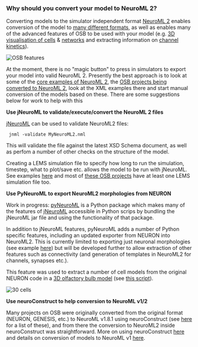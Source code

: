 ### Why should you convert your model to NeuroML 2?

Converting models to the simulator independent format [NeuroML 2](https://www.neuroml.org/neuromlv2) enables conversion of the model to [many different formats](https://www.neuroml.org/mappings), as well as enables many of the advanced features of OSB to be used with your model (e.g. [3D visualisation of cells](http://www.opensourcebrain.org/projects/l5bpyrcellhayetal2011?explorer=https%3A%2F%2Fraw.github.com%2FOpenSourceBrain%2FL5bPyrCellHayEtAl2011%2Fmaster%2FneuroConstruct%2FgeneratedNeuroML2%2FL5PC.cell.nml) & [networks](http://www.opensourcebrain.org/projects/acnet2?explorer=https%3A%2F%2Fraw.github.com%2FOpenSourceBrain%2FACnet2%2Fmaster%2FneuroConstruct%2FgeneratedNeuroML2%2FMediumNet.net.nml) and extracting information on [channel kinetics](http://www.opensourcebrain.org/projects/acnet2?explorer=https%3A%2F%2Fraw.github.com%2FOpenSourceBrain%2FACnet2%2Fmaster%2FneuroConstruct%2FgeneratedNeuroML2%2FNa_pyr.channel.nml)).

![OSB features](https://raw.githubusercontent.com/OpenSourceBrain/OSB_Documentation/master/resources/images/OSBfeatures.jpg)

At the moment, there is no "magic button" to press in simulators to export your model into valid NeuroML 2. Presently the best approach is to look at some of the [core examples of NeuroML 2](https://github.com/NeuroML/NeuroML2/tree/master/examples), the [OSB projects being converted to NeuroML 2](https://github.com/OpenSourceBrain/redmine/issues/125), look at the XML examples there and start manual conversion of the models based on these. There are some suggestions below for work to help with this

**Use jNeuroML to validate/execute/convert the NeuroML 2 files**

[jNeuroML](https://github.com/NeuroML/jNeuroML) can be used to validate NeuroML2 files:
  
     jnml -validate MyNeuroML2.nml
     
This will validate the file against the latest XSD Schema document, as well as perfom a number of other checks on the structure of the model.

Creating a LEMS simulation file to specify how long to run the simulation, timestep, what to plot/save etc. allows the model to be run with jNeuroML. See examples [here](https://github.com/NeuroML/NeuroML2/tree/master/LEMSexamples) and most of [these OSB projects](https://github.com/OpenSourceBrain/redmine/issues/125) have at least one LEMS simulation file too.

**Use PyNeuroML to export NeuroML2 morphologies from NEURON**

Work in progress: [pyNeuroML](https://github.com/NeuroML/pyNeuroML) is a Python package which makes many of the features of [jNeuroML](https://github.com/NeuroML/jNeuroML) accessible in Python scrips by bundling the jNeuroML jar file and using the functionality of that package. 

In addition to jNeuroML features, pyNeuroML adds a number of Python specific features, including an updated exporter from NEURON into NeuroML2. This is currently limited to exporting just neuronal morphologies (see example [here](https://github.com/NeuroML/pyNeuroML/blob/master/examples/export_neuroml2.py)) but will be developed further to allow extraction of other features such as connectivity (and generation of templates in NeuroML2 for channels, synapses etc.). 

This feature was used to extract a number of cell models from the original NEURON code in a [3D olfactory bulb model](http://www.opensourcebrain.org/projects/miglioreetal14_olfactorybulb3d) (see [this script](https://github.com/OpenSourceBrain/MiglioreEtAl14_OlfactoryBulb3D/blob/master/NeuroML2/export_mitral.py)).

![30 cells](https://raw.githubusercontent.com/OpenSourceBrain/MiglioreEtAl14_OlfactoryBulb3D/master/images/30cells.jpg)


**Use neuroConstruct to help conversion to NeuroML v1/2**

Many projects on OSB were originally converted from the original format (NEURON, GENESIS, etc.) to NeuroML v1.8.1 using neuroConstruct (see [here](http://www.opensourcebrain.org/search_custom_field?f[]=43&op[43]=~&v[43][]=neuroConstruct) for a list of these), and from there the conversion to NeuroML2 inside neuroConstruct was straightforward. More on using neuroConstruct [here](http://www.opensourcebrain.org/docs#Using_neuroConstruct_Based_Projects) and details on conversion of models to NeuroML v1 [here](http://www.neuroconstruct.org/docs/importneuron.html#Converting+mod+file%2FGENESIS+script+channels+into+ChannelML).
